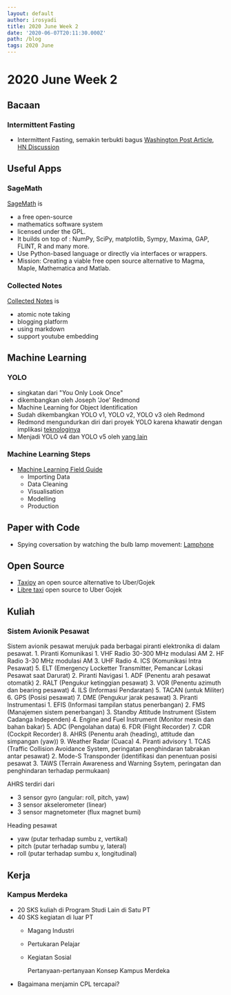 ```yaml
---
layout: default
author: irosyadi
title: 2020 June Week 2
date: '2020-06-07T20:11:30.000Z'
path: /blog
tags: 2020 June
---
```


# 2020 June Week 2

## Bacaan

### Intermittent Fasting

* Intermittent Fasting, semakin terbukti bagus [Washington Post Article](https://www.washingtonpost.com/health/intermittent-fasting-works-for-many--not-only-for-weight-loss-but-also-for-heart-health/2020/06/12/11420c1c-a4d5-11ea-b619-3f9133bbb482_story.html), [HN Discussion](https://news.ycombinator.com/item?id=23514651)

## Useful Apps

### SageMath

[SageMath](https://www.sagemath.org/) is

* a free open-source
* mathematics software system
* licensed under the GPL. 
* It builds on top of : NumPy, SciPy, matplotlib, Sympy, Maxima, GAP, FLINT, R and many more. 
* Use Python-based language or directly via interfaces or wrappers.
* Mission: Creating a viable free open source alternative to Magma, Maple, Mathematica and Matlab. 

### Collected Notes

[Collected Notes](https://collectednotes.com) is

* atomic note taking
* blogging platform
* using markdown
* support youtube embedding

## Machine Learning

### YOLO

* singkatan dari "You Only Look Once"
* dikembangkan oleh Joseph 'Joe' Redmond 
* Machine Learning for Object Identification
* Sudah dikembangkan YOLO v1, YOLO v2, YOLO v3 oleh Redmond
* Redmond mengundurkan diri dari proyek YOLO karena khawatir dengan implikasi [teknologinya](https://twitter.com/pjreddie/status/1230524770350817280)
* Menjadi YOLO v4 dan YOLO v5 oleh [yang lain](https://blog.roboflow.ai/yolov4-versus-yolov5/)

### Machine Learning Steps

* [Machine Learning Field Guide](https://www.kamwithk.com/machine-learning-field-guide-ckbbqt0iv025u5ks1a7kgjckx)
  * Importing Data
  * Data Cleaning
  * Visualisation
  * Modelling
  * Production

## Paper with Code

* Spying coversation by watching the bulb lamp movement: [Lamphone](https://www.nassiben.com/lamphone)

## Open Source

* [Taxipy](https://bitbucket.org/nkloga/taxipy-frontend/src/master/) an open source alternative to Uber/Gojek
* [Libre taxi](https://libretaxi.org/) open source to Uber Gojek

## Kuliah

### Sistem Avionik Pesawat

Sistem avionik pesawat merujuk pada berbagai piranti elektronika di dalam pesawat. 1. Piranti Komunikasi 1. VHF Radio 30-300 MHz modulasi AM 2. HF Radio 3-30 MHz modulasi AM 3. UHF Radio 4. ICS \(Komunikasi Intra Pesawat\) 5. ELT \(Emergency Locketter Transmitter, Pemancar Lokasi Pesawat saat Darurat\) 2. Piranti Navigasi 1. ADF \(Penentu arah pesawat otomatik\) 2. RALT \(Pengukur ketinggian pesawat\) 3. VOR \(Penentu azimuth dan bearing pesawat\) 4. ILS \(Informasi Pendaratan\) 5. TACAN \(untuk Militer\) 6. GPS \(Posisi pesawat\) 7. DME \(Pengukur jarak pesawat\) 3. Piranti Instrumentasi 1. EFIS \(Informasi tampilan status penerbangan\) 2. FMS \(Manajemen sistem penerbangan\) 3. Standby Attitude Instrument \(Sistem Cadanga Independen\) 4. Engine and Fuel Instrument \(Monitor mesin dan bahan bakar\) 5. ADC \(Pengolahan data\) 6. FDR \(Flight Recorder\) 7. CDR \(Cockpit Recorder\) 8. AHRS \(Penentu arah \(heading\), attitude dan simpangan \(yaw\)\) 9. Weather Radar \(Cuaca\) 4. Piranti advisory 1. TCAS \(Traffic Collision Avoidance System, peringatan penghindaran tabrakan antar pesawat\) 2. Mode-S Transponder \(identifikasi dan penentuan posisi pesawat 3. TAWS \(Terrain Awareness and Warning Ssytem, peringatan dan penghindaran terhadap permukaan\)

AHRS terdiri dari

* 3 sensor gyro \(angular: roll, pitch, yaw\)
* 3 sensor akselerometer \(linear\)
* 3 sensor magnetometer \(flux magnet bumi\)

Heading pesawat

* yaw \(putar terhadap sumbu z, vertikal\)
* pitch \(putar terhadap sumbu y, lateral\)
* roll \(putar terhadap sumbu x, longitudinal\)

## Kerja

### Kampus Merdeka

* 20 SKS kuliah di Program Studi Lain di Satu PT
* 40 SKS kegiatan di luar PT
  * Magang Industri
  * Pertukaran Pelajar
  * Kegiatan Sosial

    Pertanyaan-pertanyaan Konsep Kampus Merdeka
* Bagaimana menjamin CPL tercapai?


